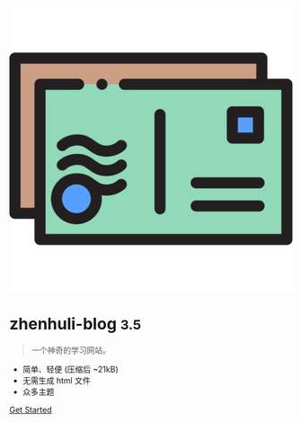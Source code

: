 <!-- _coverpage.md -->

![logo](_media/icon.svg)

# zhenhuli-blog <small>3.5</small>

> 一个神奇的学习网站。

- 简单、轻便 (压缩后 ~21kB)
- 无需生成 html 文件
- 众多主题

[Get Started](#docsify) 